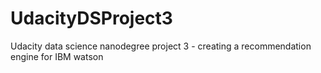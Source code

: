 # UdacityDSProject3
Udacity data science nanodegree project 3 - creating a recommendation engine for IBM watson
